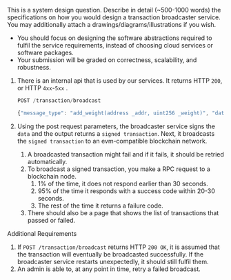 This is a system design question. Describe in detail (~500-1000 words) the specifications on how you would design a transaction broadcaster service. You may additionally attach a drawings/diagrams/illustrations if you wish.

- You should focus on designing the software abstractions required to fulfil the service requirements, instead of choosing cloud services or software packages.
- Your submission will be graded on correctness, scalability, and robustness.

1. There is an internal api that is used by our services. 
It returns HTTP `200`, or HTTP `4xx`-`5xx` .
    
    ```jsx
    POST /transaction/broadcast 
    
    {"message_type": "add_weight(address _addr, uint256 _weight)", "data": "0xd71363280000000000000000000000005eb715d601c2f27f83cb554b6b36e047822fb70a00000000000000000000000000000000000000000000000000000000000000fa"}
    ```
    
2. Using the post request parameters, the broadcaster service signs the `data` and the output returns a `signed transaction`. Next, it broadcasts the `signed transaction` to an evm-compatible blockchain network.
    1. A broadcasted transaction might fail and if it fails, it should be retried automatically.
    2. To broadcast a signed transaction, you make a RPC request to a blockchain node. 
        1. 1% of the time, it does not respond earlier than 30 seconds. 
        2. 95% of the time it responds with a success code within 20-30 seconds. 
        3. The rest of the time it returns a failure code.
    3. There should also be a page that shows the list of transactions that passed or failed.

Additional Requirements

1. If `POST /transaction/broadcast` returns HTTP `200 OK`, it is assumed that the transaction will eventually be broadcasted successfully. If the broadcaster service restarts unexpectedly, it should still fulfil them.
2. An admin is able to, at any point in time, retry a failed broadcast.